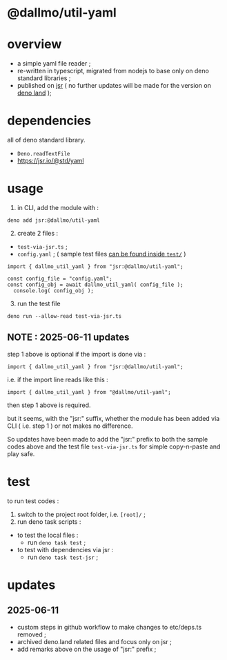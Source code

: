 # @dallmo/util-yaml

# overview

- a simple yaml file reader ; 
- re-written in typescript, migrated from nodejs to base only on deno standard libraries ; 
- published on [jsr][link-2] ( no further updates will be made for the version on [deno land][link-1] ); 


# dependencies

all of deno standard library.

- `Deno.readTextFile`
- https://jsr.io/@std/yaml


# usage

1. in CLI, add the module with :
```
deno add jsr:@dallmo/util-yaml
```

2. create 2 files :
-  `test-via-jsr.ts` ; 
-  `config.yaml` ; ( sample test files [can be found inside `test/`][link-3] )

```
import { dallmo_util_yaml } from "jsr:@dallmo/util-yaml";

const config_file = "config.yaml";
const config_obj = await dallmo_util_yaml( config_file );
  console.log( config_obj );
```

3. run the test file
```
deno run --allow-read test-via-jsr.ts
```

## NOTE : 2025-06-11 updates
step 1 above is optional if the import is done via :
```
import { dallmo_util_yaml } from "jsr:@dallmo/util-yaml";
```

i.e. if the import line reads like this : 
```
import { dallmo_util_yaml } from "@dallmo/util-yaml";
```
then step 1 above is required.


but it seems, with the "jsr:" suffix, whether the module has been added via CLI ( i.e. step 1 ) or not makes no difference.

So updates have been made to add the "jsr:" prefix to both the sample codes above and the test file `test-via-jsr.ts` for simple copy-n-paste and play safe.


# test
to run test codes : 

1. switch to the project root folder, i.e. `[root]/` ;
2. run deno task scripts :
- to test the local files : 
  - run `deno task test` ;
- to test with dependencies via jsr : 
  - run `deno task test-jsr` ; 


[comments]: --------------------------------------------------
[link-1]: https://deno.land/x/dallmo_util_yaml
[link-2]: https://jsr.io/@dallmo/util-yaml
[link-3]: https://github.com/dallmo/deno-dallmo-util-yaml/blob/main/test/config.yaml


# updates
## 2025-06-11
- custom steps in github workflow to make changes to etc/deps.ts removed ;
- archived deno.land related files and focus only on jsr ; 
- add remarks above on the usage of "jsr:" prefix ; 
